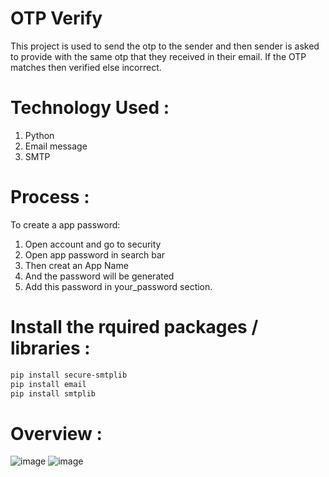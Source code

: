 # OTP Verify
This project is used to send the otp to the sender and then sender is asked to provide with the same otp that they received in their email. If the OTP matches then verified else incorrect.

# Technology Used :
1. Python
2. Email message
3. SMTP

# Process :
To create a app password:
1. Open account and go to security
2. Open app password in search bar
3. Then creat an App Name
4. And the password will be generated
5. Add this password in your_password section.

# Install the rquired packages / libraries :
```bash
pip install secure-smtplib
pip install email
pip install smtplib
```

# Overview :
![image](https://github.com/user-attachments/assets/5ae83a9e-8ad4-4f81-a9e1-3523c1370796)
![image](https://github.com/user-attachments/assets/5d43b62c-6af9-4982-82c3-4f336ba52396)

